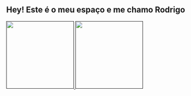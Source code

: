 ## Hey! Este é o meu espaço e me chamo Rodrigo

<div>
    <a href="">
    <img height="180em" src="https://github-readme-stats.vercel.app/api?username=rodstephanel&rank_icon=github&show_icons=true&theme=vue-dark&include_all_commits=true&count_private=true"/>
    <img height="180em" src="https://github-readme-stats.vercel.app/api/top-langs/?username=rodstephanel&layout=compact&langs_count=10&theme=vue-dark"/>
</div>

<!-- 
Temas interessante
github_dark_dimmed
vue-dark
gotham
discord_old_blurple
-->